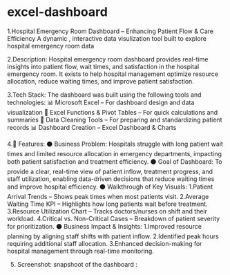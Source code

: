 # excel-dashboard

1.Hospital Emergency Room Dashboard – Enhancing Patient Flow & Care Efficiency
A dynamic , interactive data visulization tool built to explore hospital emergency room data 

2.Description:
Hospital emergency room dashboard  provides real-time insights into patient flow, wait times, and satisfaction in the hospital emergency room. It exists to help hospital management optimize resource allocation, reduce waiting times, and improve patient satisfaction.

3.Tech Stack:
The dashboard was built using the following tools and technologies:
📊  Microsoft Excel – For dashboard design and data visualization
🧮 Excel Functions & Pivot Tables – For quick calculations and summaries
🧹 Data Cleaning Tools – For preparing and standardizing patient records
📊 Dashboard Creation – Excel Dashboard & Charts

4.🌟 Features:
  ⚫ Business Problem: 
      Hospitals struggle with long patient wait times and limited resource allocation in emergency departments, impacting           both patient satisfaction and treatment efficiency.
  ⚫ Goal of Dashboard:
      To provide a clear, real-time view of patient inflow, treatment progress, and staff utilization, enabling data-driven          decisions that reduce waiting times and improve hospital efficiency.
  ⚫ Walkthrough of Key Visuals:
      1.Patient Arrival Trends – Shows peak times when most patients visit.
      2.Average Waiting Time KPI – Highlights how long patients wait before treatment.
      3.Resource Utilization Chart – Tracks doctors/nurses on shift and their workload.
      4.Critical vs. Non-Critical Cases – Breakdown of patient severity for prioritization.
  ⚫ Business Impact & Insights:
      1.Improved resource planning by aligning staff shifts with patient inflow.
      2.Identified peak hours requiring additional staff allocation.
      3.Enhanced decision-making for hospital management through real-time monitoring.

5. Screenshot:
    snapshoot of the dashboard :
    
